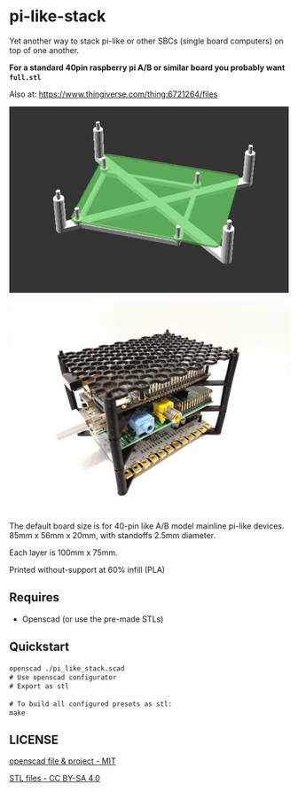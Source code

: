 # pi-like-stack

Yet another way to stack pi-like or other SBCs (single board computers) on top of one another.

**For a standard 40pin raspberry pi  A/B or similar board you probably want ``full.stl``**

Also at: https://www.thingiverse.com/thing:6721264/files

![](./preview/preview.gif)

![](./preview/preview.jpeg)

The default board size is for 40-pin like A/B model mainline pi-like devices.
85mm x 56mm x 20mm, with standoffs 2.5mm diameter.

Each layer is 100mm x 75mm.

Printed without-support at 60% infill (PLA)


## Requires

* Openscad (or use the pre-made STLs)

## Quickstart

```
openscad ./pi_like_stack.scad
# Use openscad configurator
# Export as stl

# To build all configured presets as stl:
make
```

## LICENSE

[openscad file & project - MIT](./licenses/pi_like_stack_scad_MIT.txt)

[STL files - CC BY-SA 4.0](./licenses/stls_CC_BY-SA_4.0.txt)
